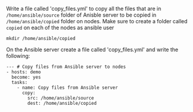 Write a file called 'copy_files.yml' to copy all the files that are in ```/home/ansible/source``` folder of Anisble server to be copied in ```/home/ansible/copied``` folder on nodes.
Make sure to create a folder called `copied` on each of the nodes as ansible user
```
mkdir /home/ansible/copied
```
On the Ansible server create a file called 'copy_files.yml' and write the following:
```
--- # Copy files from Ansible server to nodes
- hosts: demo
  become: yes
  tasks:
    - name: Copy files from Ansible server
      copy:
        src: /home/ansible/source
        dest: /home/ansible/copied
```
